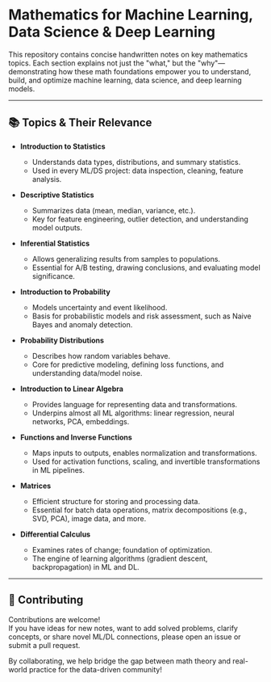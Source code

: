 

# Mathematics for Machine Learning, Data Science & Deep Learning

This repository contains concise handwritten notes on key mathematics topics. Each section explains not just the "what," but the "why"—demonstrating how these math foundations empower you to understand, build, and optimize machine learning, data science, and deep learning models.

---

## 📚 Topics & Their Relevance

- **Introduction to Statistics**
  - Understands data types, distributions, and summary statistics.
  - Used in every ML/DS project: data inspection, cleaning, feature analysis.

- **Descriptive Statistics**
  - Summarizes data (mean, median, variance, etc.).
  - Key for feature engineering, outlier detection, and understanding model outputs.

- **Inferential Statistics**
  - Allows generalizing results from samples to populations.
  - Essential for A/B testing, drawing conclusions, and evaluating model significance.

- **Introduction to Probability**
  - Models uncertainty and event likelihood.
  - Basis for probabilistic models and risk assessment, such as Naive Bayes and anomaly detection.

- **Probability Distributions**
  - Describes how random variables behave.
  - Core for predictive modeling, defining loss functions, and understanding data/model noise.

- **Introduction to Linear Algebra**
  - Provides language for representing data and transformations.
  - Underpins almost all ML algorithms: linear regression, neural networks, PCA, embeddings.

- **Functions and Inverse Functions**
  - Maps inputs to outputs, enables normalization and transformations.
  - Used for activation functions, scaling, and invertible transformations in ML pipelines.

- **Matrices**
  - Efficient structure for storing and processing data.
  - Essential for batch data operations, matrix decompositions (e.g., SVD, PCA), image data, and more.

- **Differential Calculus**
  - Examines rates of change; foundation of optimization.
  - The engine of learning algorithms (gradient descent, backpropagation) in ML and DL.

---

## 🤝 Contributing

Contributions are welcome!  
If you have ideas for new notes, want to add solved problems, clarify concepts, or share novel ML/DL connections, please open an issue or submit a pull request.

By collaborating, we help bridge the gap between math theory and real-world practice for the data-driven community!

